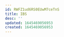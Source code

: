 ```yaml
---
id: RWFZ1ud6RS0EUwM7ceTnS
title: IBS
desc: ''
updated: 1645469056953
created: 1645469056953
---
```


